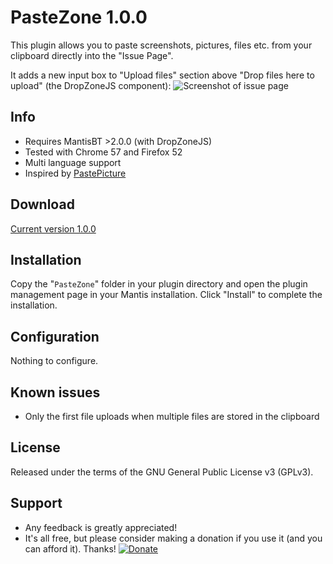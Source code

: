 # PasteZone 1.0.0 #

This plugin allows you to paste screenshots, pictures, files etc. from your clipboard directly into the "Issue Page".

It adds a new input box to "Upload files" section above "Drop files here to upload" (the DropZoneJS component):
![Screenshot of issue page](https://github.com/pawelrojek/mantisbt-pastezone/blob/master/pastezone.png)


## Info ##
- Requires MantisBT >2.0.0 (with DropZoneJS)
- Tested with Chrome 57 and Firefox 52
- Multi language support
- Inspired by [PastePicture](https://github.com/mantisbt-plugins/PastePicture)


## Download ##
[Current version 1.0.0](https://github.com/pawelrojek/mantisbt-pastezone/blob/master/PasteZone-v1.0.0.zip)


## Installation ##
Copy the "`PasteZone`" folder in your plugin directory and open the plugin management page in your Mantis installation.
Click "Install" to complete the installation.


## Configuration ##
Nothing to configure.


## Known issues ##
 * Only the first file uploads when multiple files are stored in the clipboard


## License ##
Released under the terms of the GNU General Public License v3 (GPLv3).


## Support ##
 * Any feedback is greatly appreciated!
 * It's all free, but please consider making a donation if you use it (and you can afford it). Thanks!
[![Donate](https://www.paypalobjects.com/en_US/i/btn/btn_donateCC_LG.gif)](https://www.paypal.me/pawelrojek/4usd)


